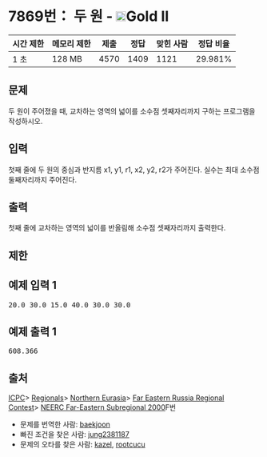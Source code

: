 # 7869번： 두 원 - <img src="https://static.solved.ac/tier_small/14.svg" style="height:20px" />Gold II


| 시간 제한 | 메모리 제한 | 제출 | 정답 | 맞힌 사람 | 정답 비율 |
| --- | --- | --- | --- | --- | --- |
| 1 초 | 128 MB | 4570 | 1409 | 1121 | 29.981% |


## 문제


두 원이 주어졌을 때, 교차하는 영역의 넓이를 소수점 셋째자리까지 구하는 프로그램을 작성하시오.



## 입력


첫째 줄에 두 원의 중심과 반지름 x1, y1, r1, x2, y2, r2가 주어진다. 실수는 최대 소수점 둘째자리까지 주어진다.




## 출력


첫째 줄에 교차하는 영역의 넓이를 반올림해 소수점 셋째자리까지 출력한다.




## 제한




## 예제 입력 1


<pre>20.0 30.0 15.0 40.0 30.0 30.0
</pre>


## 예제 출력 1


<pre>608.366
</pre>






## 출처


[ICPC](/category/1)> [Regionals](/category/7)> [Northern Eurasia](/category/462)> [Far Eastern Russia Regional Contest](/category/463)> [NEERC Far-Eastern Subregional 2000](/category/detail/949)F번
- 문제를 번역한 사람: [baekjoon](/user/baekjoon)
- 빠진 조건을 찾은 사람: [jung2381187](/user/jung2381187)
- 문제의 오타를 찾은 사람: [kazel](/user/kazel), [rootcucu](/user/rootcucu)




